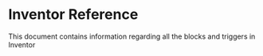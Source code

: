 # Inventor Reference

This document contains information regarding all the blocks and triggers in Inventor
